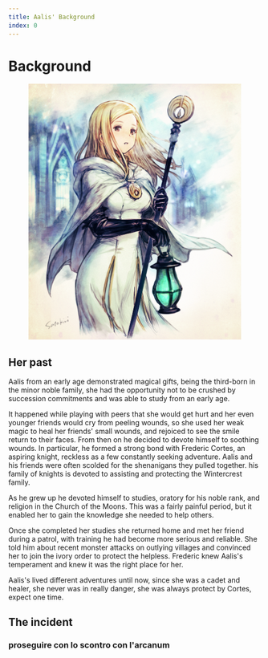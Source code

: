 ```yaml
---
title: Aalis' Background
index: 0
---
```

# Background
<figure class="float-left mr-5 mt-5 mb-1 w-48" alt="Ophilia Clement from Octopath Traveler 1">
    <img class="mask mask-hexagon" src="assets/AalisWintercrest.png" />
</figure>

## Her past
Aalis from an early age demonstrated magical gifts, being the third-born in the minor noble family, she had the opportunity not to be crushed by succession commitments and was able to study from an early age.

It happened while playing with peers that she would get hurt and her even younger friends would cry from peeling wounds, so she used her weak magic to heal her friends' small wounds, and rejoiced to see the smile return to their faces. From then on he decided to devote himself to soothing wounds.
In particular, he formed a strong bond with Frederic Cortes, an aspiring knight, reckless as a few constantly seeking adventure. Aalis and his friends were often scolded for the shenanigans they pulled together.
his family of knights is devoted to assisting and protecting the Wintercrest family.

As he grew up he devoted himself to studies, oratory for his noble rank, and religion in the Church of the Moons. This was a fairly painful period, but it enabled her to gain the knowledge she needed to help others.

Once she completed her studies she returned home and met her friend during a patrol, with training he had become more serious and reliable. She told him about recent monster attacks on outlying villages and convinced her to join the ivory order to protect the helpless. Frederic knew Aalis's temperament and knew it was the right place for her.

Aalis's lived different adventures until now, since she was a cadet and healer, she never was in really danger, she was always protect by Cortes, expect one time.
## The incident

### proseguire con lo scontro con l'arcanum
